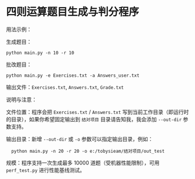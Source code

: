 # 四则运算题目生成与判分程序

用法示例：

生成题目：

    python main.py -n 10 -r 10

批改题目：

    python main.py -e Exercises.txt -a Answers_user.txt

输出文件：`Exercises.txt`, `Answers.txt`, `Grade.txt`

说明与注意：

文件位置：程序会把 `Exercises.txt` / `Answers.txt` 写到当前工作目录（即运行时的目录），如果你希望固定输出到 `结对项目` 目录请告知我，我会添加 `--out-dir` 参数支持。
 
 输出目录：新增 `--out-dir` 或 `-o` 参数可以指定输出目录，例如：
 
      python main.py -n 20 -r 20 -o e:/tobysieam/结对项目/out_test
 
 规模：程序支持一次生成最多 10000 道题（受机器性能限制），可用 `perf_test.py` 进行性能基线测试。
